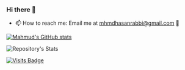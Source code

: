 ### Hi there 👋

- 📫 How to reach me: Email me at mhmdhasanrabbi@gmail.com 🙂

[![Mahmud's GitHub stats](https://github-readme-stats.vercel.app/api?username=mhasanrabbi)](https://github.com/mhasanrabbi/github-readme-stats)

![Repository's Stats](https://github-readme-stats.vercel.app/api/top-langs/?username=mhasanrabbi&theme=blue-green)


[![Visits Badge](https://badges.pufler.dev/visits/mhasanrabbi/mhasanrabbi)](https://github.com/mhasanrabbi)
<!--
**mhasanrabbi/mhasanrabbi** is a ✨ _special_ ✨ repository because its `README.md` (this file) appears on your GitHub profile.

Here are some ideas to get you started:

- 🔭 I’m currently working on ...
- 🌱 I’m currently learning ...
- 👯 I’m looking to collaborate on ...
- 🤔 I’m looking for help with ...
- 💬 Ask me about ...
- 📫 How to reach me: ...
- 😄 Pronouns: ...
- ⚡ Fun fact: ...
-->



